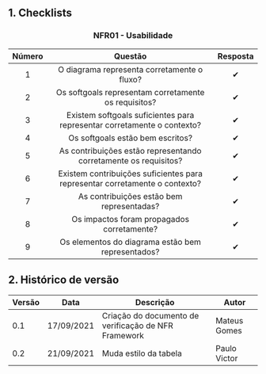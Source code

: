 ## 1. Checklists

<center>

### NFR01 - Usabilidade

| Número |                                   Questão                                   | Resposta |
| :----: | :-------------------------------------------------------------------------: | :------: |
|   1    |                 O diagrama representa corretamente o fluxo?                 |    ✔     |
|   2    |            Os softgoals representam corretamente os requisitos?             |    ✔     |
|   3    |   Existem softgoals suficientes para representar corretamente o contexto?   |    ✔     |
|   4    |                      Os softgoals estão bem escritos?                       |    ✔     |
|   5    |      As contribuições estão representando corretamente os requisitos?       |    ✔     |
|   6    | Existem contribuições suficientes para representar corretamente o contexto? |    ✔     |
|   7    |                  As contribuições estão bem representadas?                  |    ✔     |
|   8    |                 Os impactos foram propagados corretamente?                  |    ✔     |
|   9    |              Os elementos do diagrama estão bem representados?              |    ✔     |

</center>

## 2. Histórico de versão

| Versão | Data       | Descrição                                            | Autor        |
| ------ | ---------- | ---------------------------------------------------- | ------------ |
| 0.1    | 17/09/2021 | Criação do documento de verificação de NFR Framework | Mateus Gomes |
| 0.2    | 21/09/2021 | Muda estilo da tabela                                | Paulo Victor |
